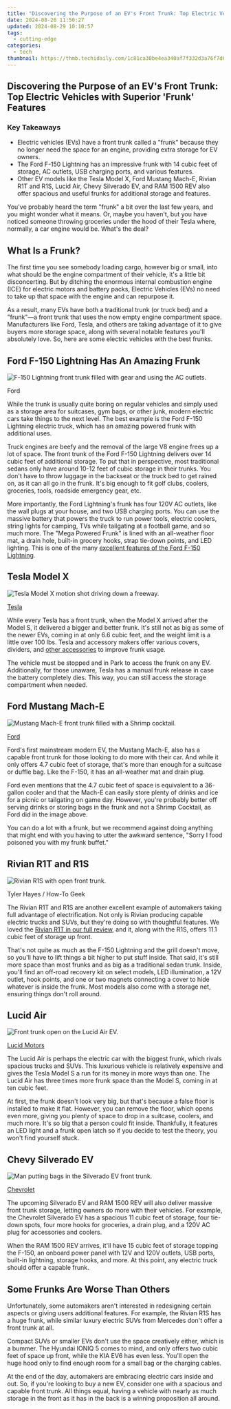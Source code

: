 ```yaml
---
title: "Discovering the Purpose of an EV's Front Trunk: Top Electric Vehicles with Superior 'Frunk' Features"
date: 2024-08-26 11:50:27
updated: 2024-08-29 10:10:57
tags:
  - cutting-edge
categories:
  - tech
thumbnail: https://thmb.techidaily.com/1c81ca30be4ea340af7f332d3a76f7d660b91fccbe6bb81eb5bf627c9ccf9af1.jpg
---
```


## Discovering the Purpose of an EV's Front Trunk: Top Electric Vehicles with Superior 'Frunk' Features

### Key Takeaways

* Electric vehicles (EVs) have a front trunk called a "frunk" because they no longer need the space for an engine, providing extra storage for EV owners.
* The Ford F-150 Lightning has an impressive frunk with 14 cubic feet of storage, AC outlets, USB charging ports, and various features.
* Other EV models like the Tesla Model X, Ford Mustang Mach-E, Rivian R1T and R1S, Lucid Air, Chevy Silverado EV, and RAM 1500 REV also offer spacious and useful frunks for additional storage and features.

 You've probably heard the term "frunk" a bit over the last few years, and you might wonder what it means. Or, maybe you haven't, but you have noticed someone throwing groceries under the hood of their Tesla where, normally, a car engine would be. What's the deal?

##  What Is a Frunk?

 The first time you see somebody loading cargo, however big or small, into what should be the engine compartment of their vehicle, it's a little bit disconcerting. But by ditching the enormous internal combustion engine (ICE) for electric motors and battery packs, Electric Vehicles (EVs) no need to take up that space with the engine and can repurpose it.

 As a result, many EVs have both a traditional trunk (or truck bed) and a "frunk"—a front trunk that uses the now empty engine compartment space. Manufacturers like Ford, Tesla, and others are taking advantage of it to give buyers more storage space, along with several notable features you'll absolutely love. So, here are some electric vehicles with the best frunks.

##  Ford F-150 Lightning Has An Amazing Frunk

![F-150 Lightning front trunk filled with gear and using the AC outlets.](https://static1.howtogeekimages.com/wordpress/wp-content/uploads/2022/05/8ca42a4d.jpg) 

Ford

 While the trunk is usually quite boring on regular vehicles and simply used as a storage area for suitcases, gym bags, or other junk, modern electric cars take things to the next level. The best example is the Ford F-150 Lightning electric truck, which has an amazing powered frunk with additional uses.

 Truck engines are beefy and the removal of the large V8 engine frees up a lot of space. The front trunk of the Ford F-150 Lightning delivers over 14 cubic feet of additional storage. To put that in perspective, most traditional sedans only have around 10-12 feet of cubic storage in their trunks. You don't have to throw luggage in the backseat or the truck bed to get rained on, as it can all go in the frunk. It's big enough to fit golf clubs, coolers, groceries, tools, roadside emergency gear, etc.

 More importantly, the Ford Lightning's frunk has four 120V AC outlets, like the wall plugs at your house, and two USB charging ports. You can use the massive battery that powers the truck to run power tools, electric coolers, string lights for camping, TVs while tailgating at a football game, and so much more. The "Mega Powered Frunk" is lined with an all-weather floor mat, a drain hole, built-in grocery hooks, strap tie-down points, and LED lighting. This is one of the many [excellent features of the Ford F-150 Lightning](https://fake-location.techidaily.com/spoofing-life360-how-to-do-it-on-vivo-y02t-drfone-by-drfone-virtual-android/).

##  Tesla Model X

![Tesla Model X motion shot driving down a freeway.](https://static1.howtogeekimages.com/wordpress/wp-content/uploads/2023/10/model-x-in-motion.jpg) 

[Tesla](https://www.tesla.com/modelx)

 While every Tesla has a front trunk, when the Model X arrived after the Model S, it delivered a bigger and better frunk. It's still not as big as some of the newer EVs, coming in at only 6.6 cubic feet, and the weight limit is a little over 100 lbs. Tesla and accessory makers offer various covers, dividers, and [other accessories](https://hardware-tips.techidaily.com/unveiling-the-latest-gear-with-toms-technology-insights/) to improve frunk usage.

 The vehicle must be stopped and in Park to access the frunk on any EV. Additionally, for those unaware, Tesla has a manual frunk release in case the battery completely dies. This way, you can still access the storage compartment when needed.

##  Ford Mustang Mach-E

![Mustang Mach-E front trunk filled with a Shrimp cocktail.](https://static1.howtogeekimages.com/wordpress/wp-content/uploads/2023/10/mustang-mach-e-frunk.jpg) 

[Ford](https://media.ford.com/content/fordmedia/fna/us/en/news/2020/02/03/football-season-over-mustang-mach-e-frunk.html) 

 Ford's first mainstream modern EV, the Mustang Mach-E, also has a capable front trunk for those looking to do more with their car. And while it only offers 4.7 cubic feet of storage, that's more than enough for a suitcase or duffle bag. Like the F-150, it has an all-weather mat and drain plug.

 Ford even mentions that the 4.7 cubic feet of space is equivalent to a 36-gallon cooler and that the Mach-E can easily store plenty of drinks and ice for a picnic or tailgating on game day. However, you're probably better off serving drinks or storing bags in the frunk and not a Shrimp Cocktail, as Ford did in the image above.

 You can do a lot with a frunk, but we recommend against doing anything that might end with you having to utter the awkward sentence, "Sorry I food poisoned you with my frunk buffet." 

##  Rivian R1T and R1S

![Rivian R1S with open front trunk.](https://static1.howtogeekimages.com/wordpress/wp-content/uploads/2023/10/rivian-r1s-with-open-front-trunk.JPG) 

Tyler Hayes / How-To Geek

 The Rivian R1T and R1S are another excellent example of automakers taking full advantage of electrification. Not only is Rivian producing capable electric trucks and SUVs, but they're doing so with thoughtful features. We loved the [Rivian R1T in our full review](https://extra-tips.techidaily.com/voice-memo-savvy-tips-and-tricks-for-success/), and it, along with the R1S, offers 11.1 cubic feet of storage up front.

 That's not quite as much as the F-150 Lightning and the grill doesn't move, so you'll have to lift things a bit higher to put stuff inside. That said, it's still more space than most frunks and as big as a traditional sedan trunk. Inside, you'll find an off-road recovery kit on select models, LED illumination, a 12V outlet, hook points, and one or two magnets connecting a cover to hide whatever is inside the frunk. Most models also come with a storage net, ensuring things don't roll around.

##  Lucid Air

![Front trunk open on the Lucid Air EV.](https://static1.howtogeekimages.com/wordpress/wp-content/uploads/2023/10/luc-air-frunk.jpg) 

[Lucid Motors](https://www.lucidmotors.com/media-room)

 The Lucid Air is perhaps the electric car with the biggest frunk, which rivals spacious trucks and SUVs. This luxurious vehicle is relatively expensive and gives the Tesla Model S a run for its money in more ways than one. The Lucid Air has three times more frunk space than the Model S, coming in at ten cubic feet.

 At first, the frunk doesn't look very big, but that's because a false floor is installed to make it flat. However, you can remove the floor, which opens even more, giving you plenty of space to drop in a suitcase, coolers, and much more. It's so big that a person could fit inside. Thankfully, it features an LED light and a frunk open latch so if you decide to test the theory, you won't find yourself stuck.

##  Chevy Silverado EV

![Man putting bags in the Silverado EV front trunk.](https://static1.howtogeekimages.com/wordpress/wp-content/uploads/2023/10/silverado-ev-big-frunk.jpg) 

[Chevrolet](https://www.chevrolet.com/electric/silverado-ev)

 The upcoming Silverado EV and RAM 1500 REV will also deliver massive front trunk storage, letting owners do more with their vehicles. For example, the Chevrolet Silverado EV has a spacious 11 cubic feet of storage, four tie-down spots, four more hooks for groceries, a drain plug, and a 120V AC plug for accessories and coolers.

 When the RAM 1500 REV arrives, it'll have 15 cubic feet of storage topping the F-150, an onboard power panel with 12V and 120V outlets, USB ports, built-in lightning, storage hooks, and more. At this point, any electric truck should offer a capable frunk.

##  Some Frunks Are Worse Than Others

 Unfortunately, some automakers aren't interested in redesigning certain aspects or giving users additional features. For example, the Rivian R1S has a huge frunk, while similar luxury electric SUVs from Mercedes don't offer a front trunk at all.

 Compact SUVs or smaller EVs don't use the space creatively either, which is a bummer. The Hyundai IONIQ 5 comes to mind, and only offers two cubic feet of space up front, while the KIA EV6 has even less. You'll open the huge hood only to find enough room for a small bag or the charging cables.

 At the end of the day, automakers are embracing electric cars inside and out. So, if you're looking to buy a new EV, consider one with a spacious and capable front trunk. All things equal, having a vehicle with nearly as much storage in the front as it has in the back is a winning proposition all around.

<ins class="adsbygoogle"
     style="display:block"
     data-ad-format="autorelaxed"
     data-ad-client="ca-pub-7571918770474297"
     data-ad-slot="1223367746"></ins>



<ins class="adsbygoogle"
     style="display:block"
     data-ad-client="ca-pub-7571918770474297"
     data-ad-slot="8358498916"
     data-ad-format="auto"
     data-full-width-responsive="true"></ins>
